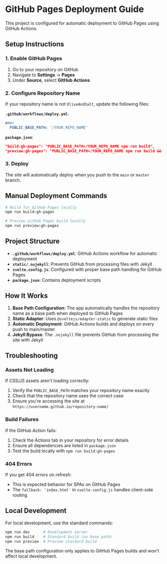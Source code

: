 # GitHub Pages Deployment Guide

This project is configured for automatic deployment to GitHub Pages using GitHub Actions.

## Setup Instructions

### 1. Enable GitHub Pages
1. Go to your repository on GitHub
2. Navigate to **Settings** → **Pages**
3. Under **Source**, select **GitHub Actions**

### 2. Configure Repository Name
If your repository name is not `OliveAndSalt`, update the following files:

**`.github/workflows/deploy.yml`**:
```yaml
env:
  PUBLIC_BASE_PATH: '/YOUR_REPO_NAME'
```

**`package.json`**:
```json
"build:gh-pages": "PUBLIC_BASE_PATH=/YOUR_REPO_NAME npm run build",
"preview:gh-pages": "PUBLIC_BASE_PATH=/YOUR_REPO_NAME npm run build && npm run preview",
```

### 3. Deploy
The site will automatically deploy when you push to the `main` or `master` branch.

## Manual Deployment Commands

```bash
# Build for GitHub Pages locally
npm run build:gh-pages

# Preview GitHub Pages build locally
npm run preview:gh-pages
``` 

## Project Structure

- **`.github/workflows/deploy.yml`**: GitHub Actions workflow for automatic deployment
- **`static/.nojekyll`**: Prevents GitHub from processing files with Jekyll
- **`svelte.config.js`**: Configured with proper base path handling for GitHub Pages
- **`package.json`**: Contains deployment scripts

## How It Works

1. **Base Path Configuration**: The app automatically handles the repository name as a base path when deployed to GitHub Pages
2. **Static Adapter**: Uses `@sveltejs/adapter-static` to generate static files
3. **Automatic Deployment**: GitHub Actions builds and deploys on every push to main/master
4. **Jekyll Bypass**: The `.nojekyll` file prevents GitHub from processing the site with Jekyll

## Troubleshooting

### Assets Not Loading
If CSS/JS assets aren't loading correctly:
1. Verify the `PUBLIC_BASE_PATH` matches your repository name exactly
2. Check that the repository name uses the correct case
3. Ensure you're accessing the site at `https://username.github.io/repository-name/`

### Build Failures
If the GitHub Action fails:
1. Check the Actions tab in your repository for error details
2. Ensure all dependencies are listed in `package.json`
3. Test the build locally with `npm run build:gh-pages`

### 404 Errors
If you get 404 errors on refresh:
- This is expected behavior for SPAs on GitHub Pages
- The `fallback: 'index.html'` in `svelte.config.js` handles client-side routing

## Local Development

For local development, use the standard commands:
```bash
npm run dev      # Development server
npm run build    # Standard build (no base path)
npm run preview  # Preview standard build
```

The base path configuration only applies to GitHub Pages builds and won't affect local development.

